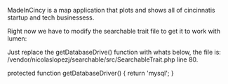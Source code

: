 MadeInCincy is a map application that plots and shows all of cincinnatis startup and tech businessess. 



Right now we have to modify the searchable trait file to get it to work with lumen:


Just replace the getDatabaseDrive() function with whats below, the file is: /vendor/nicolaslopezj/searchable/src/SearchableTrait.php line 80.

protected function getDatabaseDriver() {
    return 'mysql';
}